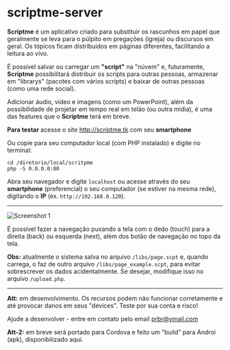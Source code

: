 # scriptme-server

**Scriptme** é um aplicativo criado para substituir os rascunhos em papel que geralmente se leva para o púlpito em pregações (igreja) ou discursos em geral. Os tópicos ficam distribuidos em páginas diferentes, facilitando a leitura ao vivo.

É possível salvar ou carregar um **"script"** na "núvem" e, futuramente, **Scriptme** possibilitará distribuir os scripts para outras pessoas, armazenar em "librarys" (pacotes com vários scripts) e baixar de outras pessoas (como uma rede social).

Adicionar áudio, vídeo e imagens (como um PowerPoint), além da possíbilidade de projetar em tempo real em telão (ou outra midia), é uma das features que o **Scriptme** terá em breve.

**Para testar** acesse o site http://scriptme.tk com seu **smartphone**

Ou copie para seu computador local (com PHP instalado) e digite no terminal:

```
cd /diretorio/local/scritpme
php -S 0.0.0.0:80
```

Abra seu navegador e digite ```localhost``` ou acesse através do seu **smartphone** (preferencial) o seu computador (se estiver na mesma rede), digitando o **IP** (ex. ```http://192.168.0.120```).

---
![Screenshot 1](https://github.com/pedra/scriptme-app/raw/master/resources/demo.jpg)


É possível fazer a navegação puxando a tela com o dedo (touch) para a direita (back) ou esquerda (next), além dos botão de navegação no topo da tela.


**Obs:** atualmente o sistema salva no arquivo ```/libs/page.scpt``` e, quando carrega, o faz de outro arquivo ```/libs/page_example.scpt```, para evitar sobrescrever os dados acidentalmente. Se desejar, modifique isso no arquivo ```/upload.php```.

---

**Att:** em desenvolvimento. Os recursos podem não funcionar corretamente e até provocar danos em seus "devices".
Teste por sua conta e risco!

Ajude a desenvolver - entre em contato pelo email prbr@ymail.com

**Att-2:** em breve será portado para Cordova e feito um "build" para Androi (apk), disponibilizado aqui.
